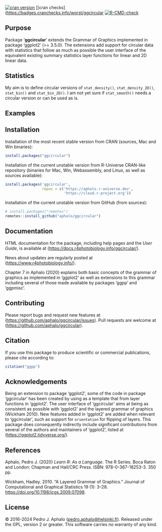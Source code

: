 
<!-- # ggpp <img src="man/figures/logo-ggpp.png" align="right" width="150"/> -->
<!-- badges: start -->

[![cran
version](https://www.r-pkg.org/badges/version/ggcircular)](https://cran.r-project.org/package=ggcircular)
\[\[cran checks\](<https://badges.cranchecks.info/worst/ggcircular>
[![R-CMD-check](https://github.com/aphalo/ggcircular/actions/workflows/R-CMD-check.yaml/badge.svg)](https://github.com/aphalo/ggcircular/actions/workflows/R-CMD-check.yaml)
<!-- badges: end -->

## Purpose

Package ‘**ggcircular**’ extends the Grammar of Graphics implemented in
package ‘ggplot2’ (\>= 3.5.0). The extensions add support for circular
data with statistics that follow as much as possible the user interface
of the equivalent existing summary statistics layer functions for linear
and 2D linear data.

## Statistics

My aim is to define circular versions of `stat_density()`,
`stat_density_2D()`, `stat_bin()` and `stat_bin_2D()`. I am not yet sure
if `stat_smooth()` needs a circular version or can be used as is.

## Examples

## Installation

Installation of the most recent stable version from CRAN (sources, Mac
and Win binaries):

``` r
install.packages("ggcircular")
```

Installation of the current unstable version from R-Universe CRAN-like
repository (binaries for Mac, Win, Webassembly, and Linux, as well as
sources available):

``` r
install.packages('ggcircular', 
                 repos = c('https://aphalo.r-universe.dev', 
                           'https://cloud.r-project.org'))
```

Installation of the current unstable version from GitHub (from sources):

``` r
# install.packages("remotes")
remotes::install_github("aphalo/ggcircular")
```

## Documentation

HTML documentation for the package, including help pages and the *User
Guide*, is available at
(<https://docs.r4photobiology.info/ggcircular/>).

News about updates are regularly posted at
(<https://www.r4photobiology.info/>).

Chapter 7 in Aphalo (2020) explains both basic concepts of the grammar
of graphics as implemented in ‘ggplot2’ as well as extensions to this
grammar including several of those made available by packages ‘ggpp’ and
‘ggpmisc’.

## Contributing

Please report bugs and request new features at
(<https://github.com/aphalo/ggcircular/issues>). Pull requests are
welcome at (<https://github.com/aphalo/ggcircular>).

## Citation

If you use this package to produce scientific or commercial
publications, please cite according to:

``` r
citation("ggpp")
```

## Acknowledgements

Being an extension to package ‘ggplot2’, some of the code in package
‘ggcircular’ has been created by using as a template that from layer
functions in ‘ggplot2’. The user interface of ‘ggcircular’ aims at being
as consistent as possible with ‘ggplot2’ and the layered grammar of
graphics (Wickham 2010). New features added in ‘ggplot2’ are added when
relevant to ‘ggcircular’, such as support for `orientation` for flipping
of layers. This package does consequently indirectly include significant
contributions from several of the authors and maintainers of ‘ggplot2’,
listed at (<https://ggplot2.tidyverse.org/>).

## References

Aphalo, Pedro J. (2020) *Learn R: As a Language.* The R Series. Boca
Raton and London: Chapman and Hall/CRC Press. ISBN: 978-0-367-18253-3.
350 pp.

Wickham, Hadley. 2010. “A Layered Grammar of Graphics.” Journal of
Computational and Graphical Statistics 19 (1): 3–28.
<https://doi.org/10.1198/jcgs.2009.07098>.

## License

© 2016-2024 Pedro J. Aphalo (<pedro.aphalo@helsinki.fi>). Released under
the GPL, version 2 or greater. This software carries no warranty of any
kind.
